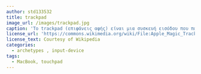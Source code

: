```yaml
---
author: std133532
title: trackpad
image_url: /images/trackpad.jpg
caption: 'To trackpad (επιφάνεις αφής) είναι μια συσκευή εισόδου που παρέχει την δυνατότητα στο χρήστη να κάνει κλικ με ένα απλό άγγιγμα κι όχι απαραίτητα με το πάτημα της επιφάνειας της.'
license_url: 'https://commons.wikimedia.org/wiki/File:Apple_Magic_Trackpad-3881.jpg#metadata'
license_text: Courtesy of Wikipedia
categories:
  - archetypes , input-device
tags:
  - MacBook, touchpad
---
```

